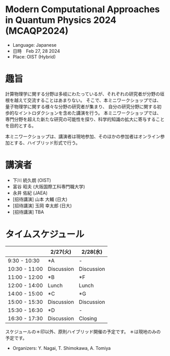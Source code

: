 # Modern Computational Approaches in Quantum Physics 2024 (MCAQP2024)

- Language: Japanese
- 日時　Feb 27, 28 2024
- Place: OIST (Hybrid)

# 趣旨
計算物理学に関する分野は多岐にわたっているが、それぞれの研究者が分野の垣根を越えて交流することはあまりない。
そこで、本ミニワークショップでは、量子物理学に関する様々な分野の研究者が集まり、
自分の研究分野に関する初歩的なイントロダクションを含めた講演を行う。
本ミニワークショップでは、専門分野を超えた新たな研究の可能性を探り、科学的知識の拡大に寄与することを目的とする。

本ミニワークショップは、講演者は現地参加、そのほかの参加者はオンライン参加とする、ハイブリッド形式で行う。

# 講演者
- 下川 統久朗 (OIST)
- 富谷 昭夫 (大阪国際工科専門職大学)
- 永井 佑紀 (JAEA)
- [招待講演] 山本 大輔 (日大)
- [招待講演] 玉岡 幸太郎 (日大)
- [招待講演] TBA


# タイムスケジュール

|  | 2/27(火) | 2/28(水) |
| --- | --- | --- | 
| 9:30 - 10:30  | *A| - |
| 10:30 - 11:00 | Discussion | Discussion |
| 11:00 - 12:00  | *B | *F |
| 12:00 - 14:00  | Lunch | Lunch |
| 14:00 - 15:00  | *C | *G |
| 15:00 - 15:30 | Discussion | Discussion |
| 15:30 - 16:30  | *D | - |
| 16:30 - 17:30  | Discussion | Closing |

スケジュールの＊印以外、原則ハイブリッド開催の予定です。
＊は現地のみの予定です。

- Organizers: Y. Nagai,
T. Shimokawa,
A. Tomiya
